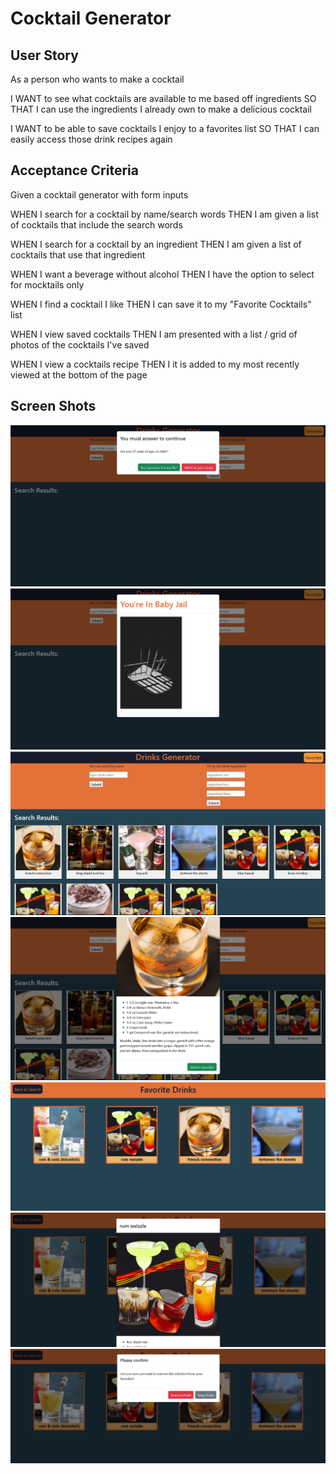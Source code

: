 # Cocktail Generator 

## User Story

As a person who wants to make a cocktail

I WANT to see what cocktails are available to me based off ingredients
SO THAT I can use the ingredients I already own to make a delicious cocktail

I WANT to be able to save cocktails I enjoy to a favorites list
SO THAT I can easily access those drink recipes again


## Acceptance Criteria
Given a cocktail generator with form inputs

WHEN I search for a cocktail by name/search words
THEN I am given a list of cocktails that include the search words

WHEN I search for a cocktail by an ingredient
THEN I am given a list of cocktails that use that ingredient

WHEN I want a beverage without alcohol
THEN I have the option to select for mocktails only

WHEN I find a cocktail I like
THEN I can save it to my "Favorite Cocktails" list

WHEN I view saved cocktails
THEN I am presented with a list / grid of photos of the cocktails I've saved

WHEN I view a cocktails recipe
THEN I it is added to my most recently viewed at the bottom of the page



## Screen Shots
![screenshot](./assets/images/cocktail_screenshot1.png)
![screenshot](./assets/images/cocktail_screenshot2.png)
![screenshot](./assets/images/cocktail_screenshot3.png)
![screenshot](./assets/images/cocktail_screenshot4.png)
![screenshot](./assets/images/cocktail_screenshot5.png)
![screenshot](./assets/images/cocktail_screenshot6.png)
![screenshot](./assets/images/cocktail_screenshot7.png)